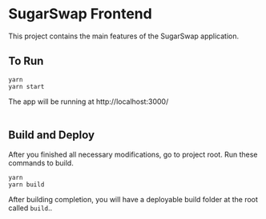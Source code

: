 # SugarSwap Frontend

This project contains the main features of the SugarSwap application.

## To Run

```
yarn
yarn start
```

The app will be running at http://localhost:3000/
<br/><br/>

## Build and Deploy
After you finished all necessary modifications, go to project root. Run these commands to build.
``` 
yarn 
yarn build
```

After building completion, you will have a deployable build folder at the root called ``` build ```..
<br/>